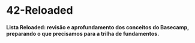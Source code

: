 # 42-Reloaded


<html>
<body>
  <h4>Lista Reloaded: revisão e aprofundamento dos conceitos do Basecamp, preparando o que precisamos para a trilha de fundamentos.</h4>
</body>
</html>
